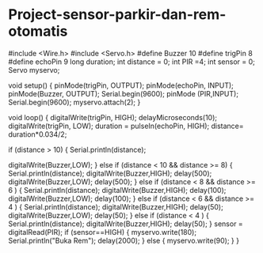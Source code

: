 # Project-sensor-parkir-dan-rem-otomatis
#include <Wire.h>
#include <Servo.h>
#define Buzzer 10
#define trigPin 8
#define echoPin 9
long duration;
int distance = 0;
int PIR =4;
int sensor = 0;
Servo myservo;

void setup()
{
pinMode(trigPin, OUTPUT);
pinMode(echoPin, INPUT);
pinMode(Buzzer, OUTPUT);
Serial.begin(9600);
pinMode (PIR,INPUT);
Serial.begin(9600);
myservo.attach(2);
}

void loop()
{
digitalWrite(trigPin, HIGH);
delayMicroseconds(10);
digitalWrite(trigPin, LOW);
duration = pulseIn(echoPin, HIGH);
distance= duration*0.034/2;

if (distance > 10)
{
Serial.println(distance);

digitalWrite(Buzzer,LOW);
}
else if (distance < 10 && distance >= 8)
{
Serial.println(distance);
digitalWrite(Buzzer,HIGH);
delay(500);
digitalWrite(Buzzer,LOW);
delay(500);
}
else if (distance < 8 && distance >= 6 )
{
Serial.println(distance);
digitalWrite(Buzzer,HIGH);
delay(100);
digitalWrite(Buzzer,LOW);
delay(100);
}
else if (distance < 6 && distance >= 4 )
{
Serial.println(distance);
digitalWrite(Buzzer,HIGH);
delay(50);
digitalWrite(Buzzer,LOW);
delay(50);
}
else if (distance < 4 )
{
Serial.println(distance);
digitalWrite(Buzzer,HIGH);
delay(50);
}
sensor = digitalRead(PIR);
if (sensor==HIGH) {
myservo.write(180);
Serial.println("Buka Rem");
delay(2000);
} else {
myservo.write(90); }
}
